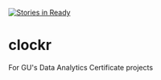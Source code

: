 [![Stories in Ready](https://badge.waffle.io/noragoebelbecker/clockr.png?label=ready&title=Ready)](https://waffle.io/noragoebelbecker/clockr)
# clockr
For GU's Data Analytics Certificate projects
